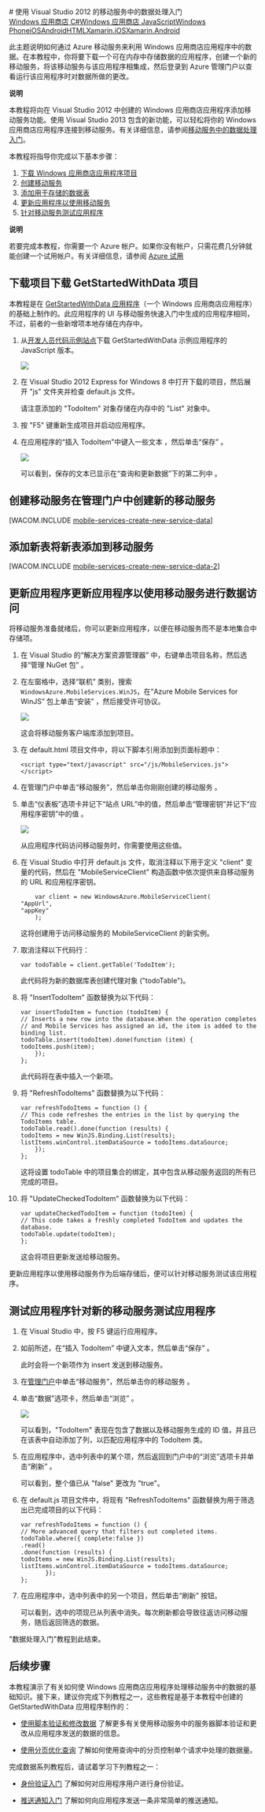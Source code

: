 ﻿<properties linkid="develop-mobile-tutorials-get-started-with-data-js" urlDisplayName="Get Started with Data" pageTitle="Get started with data (JavaScript) - Mobile Services" metaKeywords="" description="Learn how to get started using data with Azure Mobile Services." metaCanonical="/develop/mobile/tutorials/get-started-with-data-dotnet/" disqusComments="1" umbracoNaviHide="1" title="Get started with data in Mobile Services using Visual Studio 2012" documentationCenter="Mobile" authors="" />
<tags ms.service=""
    ms.date="12/08/2014"
    wacn.date="04/11/2015"
    />
# 使用 Visual Studio 2012 的移动服务中的数据处理入门

<div class="dev-center-tutorial-selector sublanding"> 
	<a href="/develop/mobile/tutorials/get-started-with-data-dotnet-vs2012" title="Windows Store C#">Windows 应用商店 C#</a><a href="/develop/mobile/tutorials/get-started-with-data-js-vs2012" title="Windows Store JavaScript" class="current">Windows 应用商店 JavaScript</a><a href="/develop/mobile/tutorials/get-started-with-data-wp8" title="Windows Phone">Windows Phone</a><a href="/develop/mobile/tutorials/get-started-with-data-ios" title="iOS">iOS</a><a href="/develop/mobile/tutorials/get-started-with-data-android" title="Android">Android</a><a href="/develop/mobile/tutorials/get-started-with-data-html" title="HTML">HTML</a><a href="/develop/mobile/tutorials/get-started-with-data-xamarin-ios" title="Xamarin.iOS">Xamarin.iOS</a><a href="/develop/mobile/tutorials/get-started-with-data-xamarin-android" title="Xamarin.Android">Xamarin.Android</a>
</div>

此主题说明如何通过 Azure 移动服务来利用 Windows 应用商店应用程序中的数据。在本教程中，你将要下载一个可在内存中存储数据的应用程序，创建一个新的移动服务，将该移动服务与该应用程序相集成，然后登录到 Azure 管理门户以查看运行该应用程序时对数据所做的更改。

<div class="dev-callout"><b>说明</b>
<p>本教程将向在 Visual Studio 2012 中创建的 Windows 应用商店应用程序添加移动服务功能。使用 Visual Studio 2013 包含的新功能，可以轻松将你的 Windows 应用商店应用程序连接到移动服务。有关详细信息，请参阅<a href="/develop/mobile/tutorials/get-started-with-data-js/">移动服务中的数据处理入门</a>。</p>
</div>

本教程将指导你完成以下基本步骤：

1.  [下载 Windows 应用商店应用程序项目][]
2.  [创建移动服务][]
3.  [添加用于存储的数据表][]
4.  [更新应用程序以使用移动服务][]
5.  [针对移动服务测试应用程序][]

<div class="dev-callout"><strong>说明</strong><p>若要完成本教程，你需要一个 Azure 帐户。如果你没有帐户，只需花费几分钟就能创建一个试用帐户。有关详细信息，请参阅 <a href="http://www.windowsazure.cn/pricing/1rmb-trial/" target="_blank">Azure 试用</a。</p></div>

## <a name="download-app"> </a>下载项目下载 GetStartedWithData 项目

本教程是在 [GetStartedWithData 应用程序][]（一个 Windows 应用商店应用程序）的基础上制作的。此应用程序的 UI 与移动服务快速入门中生成的应用程序相同，不过，前者的一些新增项本地存储在内存中。

1.  从[开发人员代码示例站点][GetStartedWithData 应用程序]下载 GetStartedWithData 示例应用程序的 JavaScript 版本。

    ![][10]

2.  在 Visual Studio 2012 Express for Windows 8 中打开下载的项目，然后展开 "js" 文件夹并检查 default.js 文件。

    请注意添加的 "TodoItem" 对象存储在内存中的 "List" 对象中。

3.  按 "F5" 键重新生成项目并启动应用程序。

4.  在应用程序的“插入 TodoItem”中键入一些文本 ，然后单击“保存” 。

    ![][1]

    可以看到，保存的文本已显示在“查询和更新数据”下的第二列中 。

## <a name="create-service"> </a>创建移动服务在管理门户中创建新的移动服务

[WACOM.INCLUDE [mobile-services-create-new-service-data](../includes/mobile-services-create-new-service-data.md)]

## <a name="add-table"> </a>添加新表将新表添加到移动服务

[WACOM.INCLUDE [mobile-services-create-new-service-data-2](../includes/mobile-services-create-new-service-data-2.md)]

## <a name="update-app"> </a>更新应用程序更新应用程序以使用移动服务进行数据访问

将移动服务准备就绪后，你可以更新应用程序，以便在移动服务而不是本地集合中存储项。

1.  在 Visual Studio 的“解决方案资源管理器” 中，右键单击项目名称，然后选择“管理 NuGet 包” 。

2.  在左窗格中，选择“联机” 类别，搜索 `WindowsAzure.MobileServices.WinJS`，在“Azure Mobile Services for WinJS” 包上单击“安装” ，然后接受许可协议。

    ![][2]

    这会将移动服务客户端库添加到项目。

3.  在 default.html 项目文件中，将以下脚本引用添加到页面标题中：

        <script type="text/javascript" src="/js/MobileServices.js"></script>

4.  在管理门户中单击“移动服务”，然后单击你刚刚创建的移动服务 。

5.  单击“仪表板”选项卡并记下“站点 URL”中的值，然后单击“管理密钥”并记下“应用程序密钥”中的值 。

    ![][3]

    从应用程序代码访问移动服务时，你需要使用这些值。

6.  在 Visual Studio 中打开 default.js 文件，取消注释以下用于定义 "client" 变量的代码，然后在 "MobileServiceClient" 构造函数中依次提供来自移动服务的 URL 和应用程序密钥。

            var client = new WindowsAzure.MobileServiceClient(
        "AppUrl",
        "appKey"
            );

    这将创建用于访问移动服务的 MobileServiceClient 的新实例。

7.  取消注释以下代码行：

        var todoTable = client.getTable('TodoItem');

    此代码将为新的数据库表创建代理对象 ("todoTable")。

8.  将 "InsertTodoItem" 函数替换为以下代码：

        var insertTodoItem = function (todoItem) {
        // Inserts a new row into the database.When the operation completes
        // and Mobile Services has assigned an id, the item is added to the binding list.
        todoTable.insert(todoItem).done(function (item) {
        todoItems.push(item);
            });
        };

    此代码将在表中插入一个新项。

9.  将 "RefreshTodoItems" 函数替换为以下代码：

        var refreshTodoItems = function () {
        // This code refreshes the entries in the list by querying the TodoItems table. 
        todoTable.read().done(function (results) {
        todoItems = new WinJS.Binding.List(results);
        listItems.winControl.itemDataSource = todoItems.dataSource;
            });
        };      

    这将设置 todoTable 中的项目集合的绑定，其中包含从移动服务返回的所有已完成的项目。

10. 将 "UpdateCheckedTodoItem" 函数替换为以下代码：

        var updateCheckedTodoItem = function (todoItem) {
        // This code takes a freshly completed TodoItem and updates the database. 
        todoTable.update(todoItem);
        };

    这会将项目更新发送给移动服务。

更新应用程序以使用移动服务作为后端存储后，便可以针对移动服务测试该应用程序。

## <a name="test-app"> </a>测试应用程序针对新的移动服务测试应用程序

1.  在 Visual Studio 中，按 F5 键运行应用程序。

2.  如前所述，在“插入 TodoItem” 中键入文本，然后单击“保存” 。

    此时会将一个新项作为 insert 发送到移动服务。

3.  在[管理门户][]中单击“移动服务”，然后单击你的移动服务 。

4.  单击“数据”选项卡，然后单击“浏览” 。

    ![][4]

    可以看到，"TodoItem" 表现在包含了数据以及移动服务生成的 ID 值，并且已在该表中自动添加了列，以匹配应用程序中的 TodoItem 类。

5.  在应用程序中，选中列表中的某个项，然后返回到门户中的“浏览”选项卡并单击“刷新” 。

    可以看到，整个值已从 "false" 更改为 "true"。

6.  在 default.js 项目文件中，将现有 "RefreshTodoItems" 函数替换为用于筛选出已完成项目的以下代码：

        var refreshTodoItems = function () {                     
        // More advanced query that filters out completed items. 
        todoTable.where({ complete:false })
        .read()
        .done(function (results) {
        todoItems = new WinJS.Binding.List(results);
        listItems.winControl.itemDataSource = todoItems.dataSource;
               });            
        };

7.  在应用程序中，选中列表中的另一个项目，然后单击“刷新” 按钮。

    可以看到，选中的项现已从列表中消失。每次刷新都会导致往返访问移动服务，随后返回筛选的数据。

"数据处理入门"教程到此结束。

## <a name="next-steps"> </a>后续步骤

本教程演示了有关如何使 Windows 应用商店应用程序处理移动服务中的数据的基础知识。接下来，建议你完成下列教程之一，这些教程是基于本教程中创建的 GetStartedWithData 应用程序制作的：

-   [使用脚本验证和修改数据][]
    了解更多有关使用移动服务中的服务器脚本验证和更改从应用程序发送的数据的信息。

-   [使用分页优化查询][]
    了解如何使用查询中的分页控制单个请求中处理的数据量。

完成数据系列教程后，请试着学习下列教程之一：

-   [身份验证入门][]
    了解如何对应用程序用户进行身份验证。

-   [推送通知入门][]
    了解如何向应用程序发送一条非常简单的推送通知。

  [Windows 应用商店 C#]: /develop/mobile/tutorials/get-started-with-data-dotnet-vs2012 "Windows 应用商店 C#"
  [Windows 应用商店 JavaScript]: /develop/mobile/tutorials/get-started-with-data-js-vs2012 "Windows 应用商店 JavaScript"
  [Windows Phone]: /develop/mobile/tutorials/get-started-with-data-wp8 "Windows Phone"
  [iOS]: /develop/mobile/tutorials/get-started-with-data-ios "iOS"
  [Android]: /develop/mobile/tutorials/get-started-with-data-android "Android"
  [HTML]: /develop/mobile/tutorials/get-started-with-data-html "HTML"
  [Xamarin.iOS]: /develop/mobile/tutorials/get-started-with-data-xamarin-ios "Xamarin.iOS"
  [Xamarin.Android]: /develop/mobile/tutorials/get-started-with-data-xamarin-android "Xamarin.Android"
  [移动服务中的数据处理入门]: /develop/mobile/tutorials/get-started-with-data-js/
  [下载 Windows 应用商店应用程序项目]: #download-app
  [创建移动服务]: #create-service
  [添加用于存储的数据表]: #add-table
  [更新应用程序以使用移动服务]: #update-app
  [针对移动服务测试应用程序]: #test-app
  [Azure 试用]: http://www.windowsazure.cn/pricing/1rmb-trial/
  [GetStartedWithData 应用程序]: http://go.microsoft.com/fwlink/?LinkId=262308
  [10]: ./media/mobile-services-windows-store-javascript-get-started-data-vs2012/mobile-data-sample-download-js.png
  [1]: ./media/mobile-services-windows-store-javascript-get-started-data-vs2012/mobile-quickstart-startup.png
  [mobile-services-create-new-service-data]: ../includes/mobile-services-create-new-service-data.md
  [mobile-services-create-new-service-data-2]: ../includes/mobile-services-create-new-service-data-2.md
  [2]: ./media/mobile-services-windows-store-javascript-get-started-data-vs2012/mobile-add-nuget-package-js.png
  [3]: ./media/mobile-services-windows-store-javascript-get-started-data-vs2012/mobile-dashboard-tab.png
  [管理门户]: https://manage.windowsazure.cn/
  [4]: ./media/mobile-services-windows-store-javascript-get-started-data-vs2012/mobile-todoitem-data-browse.png
  [使用脚本验证和修改数据]: /develop/mobile/tutorials/validate-modify-and-augment-data-js
  [使用分页优化查询]: /develop/mobile/tutorials/add-paging-to-data-js
  [身份验证入门]: /develop/mobile/tutorials/get-started-with-users-js
  [推送通知入门]: /develop/mobile/tutorials/get-started-with-push-js-vs2012
